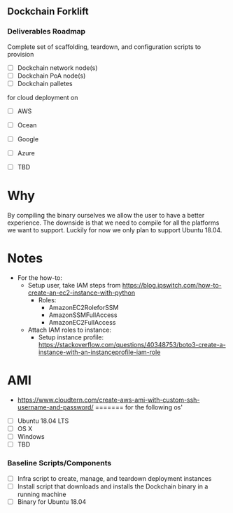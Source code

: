 ## Dockchain Forklift  

### Deliverables Roadmap  
Complete set of scaffolding, teardown, and configuration scripts to provision  
- [ ] Dockchain network node(s)  
- [ ] Dockchain PoA node(s)  
- [ ] Dockchain palletes  

for cloud deployment on
- [ ] AWS  
- [ ] Ocean  
- [ ] Google  
- [ ] Azure  
- [ ] TBD


# Why 
By compiling the binary ourselves we allow the user to have a better experience. The downside is that we need to compile for all the platforms we want to support. Luckily for now we only plan to support Ubuntu 18.04.
 
 
 
# Notes
- For the how-to:
  - Setup user, take IAM steps from https://blog.ipswitch.com/how-to-create-an-ec2-instance-with-python
    - Roles:
      - AmazonEC2RoleforSSM
      - AmazonSSMFullAccess
      - AmazonEC2FullAccess
  - Attach IAM roles to instance:
    - Setup instance profile: https://stackoverflow.com/questions/40348753/boto3-create-a-instance-with-an-instanceprofile-iam-role
    
  
  
# AMI
- https://www.cloudtern.com/create-aws-ami-with-custom-ssh-username-and-password/
=======
for the following os'
- [ ] Ubuntu 18.04 LTS  
- [ ] OS X  
- [ ] Windows    
- [ ] TBD  

### Baseline Scripts/Components  
- [ ] Infra script to create, manage, and teardown deployment instances
- [ ] Install script that downloads and installs the Dockchain binary in a running machine
- [ ] Binary for Ubuntu 18.04
